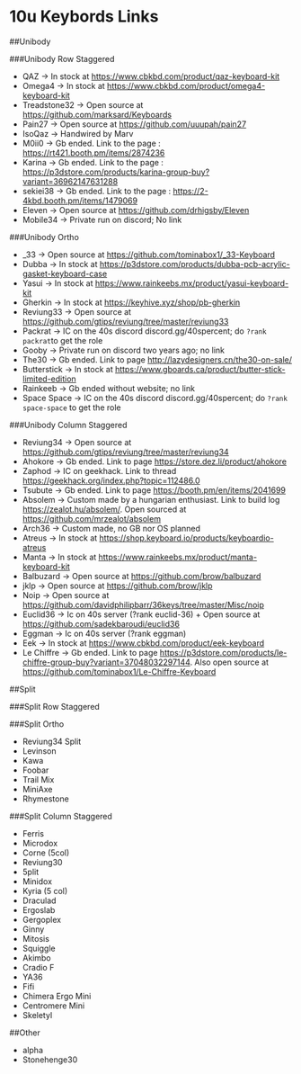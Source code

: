 # 10u Keybords Links

##Unibody 

###Unibody Row Staggered 

- QAZ -> In stock at https://www.cbkbd.com/product/qaz-keyboard-kit
- Omega4 -> In stock at  https://www.cbkbd.com/product/omega4-keyboard-kit
- Treadstone32 -> Open source at https://github.com/marksard/Keyboards
- Pain27 -> Open source at https://github.com/uuupah/pain27
- IsoQaz -> Handwired by Marv
- M0ii0 -> Gb ended. Link to the page : https://rt421.booth.pm/items/2874236
- Karina -> Gb ended. Link to the page : https://p3dstore.com/products/karina-group-buy?variant=36962147631288
- sekiei38 -> Gb ended. Link to the page : https://2-4kbd.booth.pm/items/1479069
- Eleven -> Open source at https://github.com/drhigsby/Eleven
- Mobile34 -> Private run on discord; No link

###Unibody Ortho 

- _33 -> Open source at https://github.com/tominabox1/_33-Keyboard
- Dubba -> In stock at https://p3dstore.com/products/dubba-pcb-acrylic-gasket-keyboard-case
- Yasui -> In stock at https://www.rainkeebs.mx/product/yasui-keyboard-kit
- Gherkin -> In stock at https://keyhive.xyz/shop/pb-gherkin
- Reviung33 -> Open source at https://github.com/gtips/reviung/tree/master/reviung33
- Packrat -> IC on the 40s discord discord.gg/40spercent; do `?rank packrat`to get the role
- Gooby -> Private run on discord two years ago; no link
- The30 -> Gb ended. Link to page http://lazydesigners.cn/the30-on-sale/
- Butterstick -> In stock at https://www.gboards.ca/product/butter-stick-limited-edition
- Rainkeeb -> Gb ended without website; no link
- Space Space -> IC on the 40s discord discord.gg/40spercent; do `?rank space-space` to get the role

###Unibody Column Staggered 

- Reviung34 -> Open source at https://github.com/gtips/reviung/tree/master/reviung34
- Ahokore -> Gb ended. Link to page  https://store.dez.li/product/ahokore
- Zaphod -> IC on geekhack. Link to thread  https://geekhack.org/index.php?topic=112486.0
- Tsubute -> Gb ended. Link to page https://booth.pm/en/items/2041699
- Absolem -> Custom made by a hungarian enthusiast. Link to build log https://zealot.hu/absolem/. Open sourced at https://github.com/mrzealot/absolem
- Arch36 -> Custom made, no GB nor OS planned
- Atreus -> In stock at https://shop.keyboard.io/products/keyboardio-atreus
- Manta -> In stock at https://www.rainkeebs.mx/product/manta-keyboard-kit
- Balbuzard -> Open source at https://github.com/brow/balbuzard
- jklp -> Open source at https://github.com/brow/jklp
- Noip -> Open source at https://github.com/davidphilipbarr/36keys/tree/master/Misc/noip
- Euclid36 -> Ic on 40s server (?rank euclid-36) + Open source at https://github.com/sadekbaroudi/euclid36
- Eggman -> Ic on 40s server (?rank eggman)
- Eek -> In stock at https://www.cbkbd.com/product/eek-keyboard
- Le Chiffre -> Gb ended. Link to page https://p3dstore.com/products/le-chiffre-group-buy?variant=37048032297144. Also open source at https://github.com/tominabox1/Le-Chiffre-Keyboard

##Split 

###Split Row Staggered 

###Split Ortho 

- Reviung34 Split 
- Levinson 
- Kawa 
- Foobar 
- Trail Mix 
- MiniAxe 
- Rhymestone  

###Split Column Staggered 

- Ferris  
- Microdox  
- Corne (5col)  
- Reviung30  
- 5plit  
- Minidox  
- Kyria (5 col)  
- Draculad  
- Ergoslab  
- Gergoplex  
- Ginny  
- Mitosis  
- Squiggle  
- Akimbo  
- Cradio F  
- YA36  
- Fifi  
- Chimera Ergo Mini  
- Centromere Mini  
- Skeletyl   

##Other 

- alpha  
- Stonehenge30  
